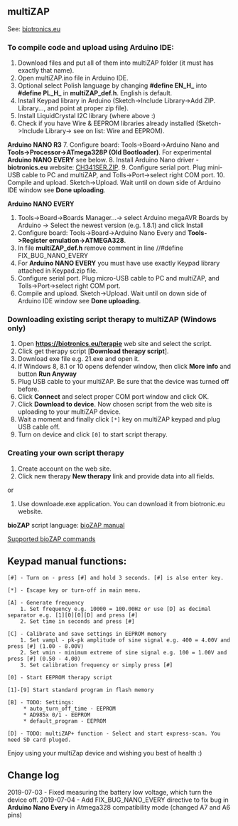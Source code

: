 ## multiZAP

See: [biotronics.eu](https://biotronics.eu)



### To compile code and upload using Arduino IDE:
1. Download files and put all of them into multiZAP folder (it must has exactly that name). 
2. Open multiZAP.ino file in Arduino IDE.
3. Optional select Polish language by changing **#define EN_H_** into **#define PL_H_** in **multiZAP_def.h**. English is default.
4. Install Keypad library in Arduino (Sketch->Include Library->Add ZIP. Library..., and point at proper zip file). 
5. Install LiquidCrystal I2C library (where above :)
6. Check if you have Wire & EEPROM libraries already installed (Sketch->Include Library-> see on list: Wire and EEPROM).

**Arduino NANO R3**
7. Configure board: Tools->Board->Arduino Nano and **Tools->Processor->ATmega328P (Old Bootloader)**. For experimental **Arduino NANO EVERY** see below.
8. Install Arduino Nano driver - **biotronics.eu** website: [CH341SER.ZIP]( https://biotronics.eu/sites/default/files/2016-12/CH341SER.ZIP).
9. Configure serial port. Plug mini-USB cable to PC and multiZAP, and Tolls->Port->select right COM port.
10. Compile and upload. Sketch->Upload. Wait until on down side of Arduino IDE window see **Done uploading**.

**Arduino NANO EVERY**
1. Tools->Board->Boards Manager...-> select Arduino megaAVR Boards by Arduino -> Select the newest version (e.g. 1.8.1) and click Install
2. Configure board: Tools->Board->Arduino Nano Every and **Tools->Register emulation->ATMEGA328**.
3. In file **multiZAP_def.h** remove comment in line //#define FIX_BUG_NANO_EVERY
4. For **Arduino NANO EVERY** you must have use exactly Keypad library attached in Keypad.zip file.
5. Configure serial port. Plug micro-USB cable to PC and multiZAP, and Tolls->Port->select right COM port.
6. Compile and upload. Sketch->Upload. Wait until on down side of Arduino IDE window see **Done uploading**.


### Downloading existing script therapy to multiZAP (Windows only)
1. Open **https://biotronics.eu/terapie** web site and select the script.
2. Click get therapy script [**Download therapy script**].
3. Download exe file e.g. 21.exe and open it.
4. If Windows 8, 8.1 or 10 opens defender window, then click **More info** and button **Run Anyway**
5. Plug USB cable to your multiZAP. Be sure that the device was turned off before.
6. Click **Connect** and select proper COM port window and click OK.
7. Click **Download to device**. Now chosen script from the web site is uploading to your multiZAP device. 
8. Wait a moment and finally click ``[*]`` key on multiZAP keypad and plug USB cable off.
9. Turn on device and click ``[0]`` to start script therapy.

### Creating your own script therapy
1. Create account on the web site.
2. Click new therapy **New therapy** link and provide data into all fields.


or 
1. Use downloade.exe application. You can download it from biotronic.eu website.


**bioZAP** script language: [bioZAP manual](https://github.com/biotronika/documentation/blob/master/bioZAP/bioZAP.pdf)

[Supported bioZAP commands](https://github.com/biotronika/multiZAP/wiki)

## Keypad manual functions:
 
```
[#] - Turn on - press [#] and hold 3 seconds. [#] is also enter key.

[*] - Escape key or turn-off in main menu.

[A] - Generate frequency 
	1. Set frequency e.g. 10000 = 100.00Hz or use [D] as decimal separator e.g. [1][0][0][D] and press [#]
	2. Set time in seconds and press [#]

[C] - Calibrate and save settings in EEPROM memory
	1. Set vampl - pk-pk amplitude of sine signal e.g. 400 = 4.00V and press [#] (1.00 - 8.00V)
	2. Set vmin - minimum extreme of sine signal e.g. 100 = 1.00V and press [#] (0.50 - 4.00)
	3. Set calibration frequency or simply press [#]
	
[0] - Start EEPROM therapy script

[1]-[9] Start standard program in flash memory

[B] - TODO: Settings:
	 * auto_turn_off_time - EEPROM
	 * AD985x 0/1 - EEPROM
	 * default_program - EEPROM
	 
[D] - TODO: multiZAP+ function - Select and start express-scan. You need SD card pluged.

```

Enjoy using your multiZap device and wishing you best of health :)


## Change log
2019-07-03 - Fixed measuring the battery low voltage, which turn the device off.
2019-07-04 - Add FIX_BUG_NANO_EVERY directive to fix bug in **Arduino Nano Every** in Atmega328 compatibility mode (changed A7 and A6 pins)
